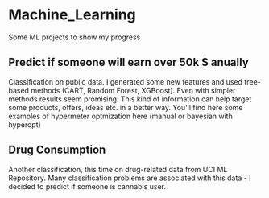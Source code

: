 # Machine_Learning
Some ML projects to show my progress

## Predict if someone will earn over 50k $ anually
Classification on public data. I generated some new features and used tree-based methods (CART, Random Forest, XGBoost). Even with simpler methods results seem promising. This kind of information can help target some products, offers, ideas etc. in a better way. You'll find here some examples of hypermeter optmization here (manual or bayesian with hyperopt)

## Drug Consumption
Another classification, this time on drug-related data from UCI ML Repository. Many classification problems are associated with this data - I decided to predict if someone is cannabis user.

